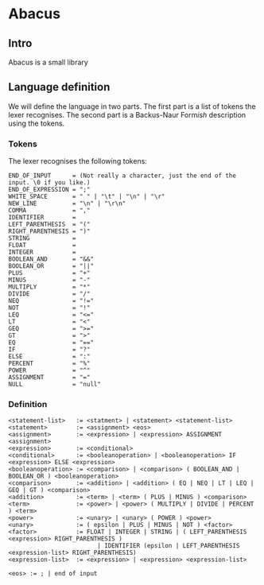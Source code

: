 Abacus
======

Intro
-----
Abacus is a small library 

Language definition
-------------------
We will define the language in two parts. The first part is a list of tokens the lexer recognises. The second part is a
Backus-Naur Form*ish* description using the tokens.

### Tokens

The lexer recognises the following tokens:

	END_OF_INPUT      = (Not really a character, just the end of the input. \0 if you like.)
	END_OF_EXPRESSION = ";"
	WHITE_SPACE       = " " | "\t" | "\n" | "\r"
	NEW_LINE          = "\n" | "\r\n"
	COMMA             = ","
	IDENTIFIER        = 
	LEFT_PARENTHESIS  = "("
	RIGHT_PARENTHESIS = ")"
	STRING            = 
	FLOAT             =
	INTEGER           =
	BOOLEAN_AND       = "&&"
	BOOLEAN_OR        = "||"
	PLUS              = "+"
	MINUS             = "-"
	MULTIPLY          = "*"
	DIVIDE            = "/"
	NEQ               = "!="
	NOT               = "!"
	LEQ               = "<="
	LT                = "<"
	GEQ               = ">="
	GT                = ">"
	EQ                = "=="
	IF                = "?"
	ELSE              = ":"
	PERCENT           = "%"
	POWER             = "^"
	ASSIGNMENT        = "="
	NULL              = "null"

### Definition
	<statement-list>   := <statment> | <statement> <statement-list>
	<statement>        := <assignment> <eos>
	<assignment>       := <expression> | <expression> ASSIGNMENT <assignment>
	<expression>       := <conditional>
	<conditional>      := <booleanoperation> | <booleanoperation> IF <expression> ELSE <expression>
	<booleanoperation> := <comparison> | <comparison> ( BOOLEAN_AND | BOOLEAN_OR ) <booleanoperation>
	<comparison>       := <addition> | <addition> ( EQ | NEQ | LT | LEQ | GEQ | GT ) <comparison>
	<addition>         := <term> | <term> ( PLUS | MINUS ) <comparison>
	<term>             := <power> | <power> ( MULTIPLY | DIVIDE | PERCENT ) <term>
	<power>            := <unary> | <unary> ( POWER ) <power>
	<unary>            := ( epsilon | PLUS | MINUS | NOT ) <factor>
	<factor>           := FLOAT | INTEGER | STRING | ( LEFT_PARENTHESIS <expression> RIGHT_PARENTHESIS ) 
	                         | IDENTIFIER (epsilon | LEFT_PARENTHESIS <expression-list> RIGHT_PARENTHESIS)
	<expression-list>  := <expression> | <expression> <expression-list>
	
	<eos> := ; | end of input